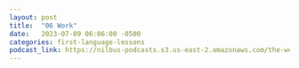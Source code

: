 ```yaml
---
layout: post
title:  "06 Work"
date:   2023-07-09 06:06:00 -0500
categories: first-language-lessons
podcast_link: https://nilbus-podcasts.s3.us-east-2.amazonaws.com/the-well-trained-mind/First%20Language%20Lessons/06%20Work.mp3
---
```

